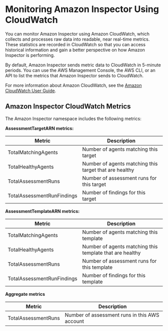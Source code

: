 # Monitoring Amazon Inspector Using CloudWatch<a name="using-cloudwatch"></a>

You can monitor Amazon Inspector using Amazon CloudWatch, which collects and processes raw data into readable, near real\-time metrics\. These statistics are recorded in CloudWatch so that you can access historical information and gain a better perspective on how Amazon Inspector is performing\. 

By default, Amazon Inspector sends metric data to CloudWatch in 5\-minute periods\. You can use the AWS Management Console, the AWS CLI, or an API to list the metrics that Amazon Inspector sends to CloudWatch\. 

For more information about Amazon CloudWatch, see the [Amazon CloudWatch User Guide](http://docs.aws.amazon.com/AmazonCloudWatch/latest/monitoring/WhatIsCloudWatch.html)\.

## Amazon Inspector CloudWatch Metrics<a name="inspector_metrics"></a>

The Amazon Inspector namespace includes the following metrics:

**AssessmentTargetARN metrics:**


| Metric | Description | 
| --- | --- | 
|  TotalMatchingAgents  |  Number of agents matching this target  | 
|  TotalHealthyAgents  |  Number of agents matching this target that are healthy  | 
|  TotalAssessmentRuns  |  Number of assessment runs for this target  | 
|  TotalAssessmentRunFindings  |  Number of findings for this target  | 

**AssessmentTemplateARN metrics:**


| Metric | Description | 
| --- | --- | 
|  TotalMatchingAgents  |  Number of agents matching this template  | 
|  TotalHealthyAgents  |  Number of agents matching this template that are healthy  | 
|  TotalAssessmentRuns  |  Number of assessment runs for this template  | 
|  TotalAssessmentRunFindings  |  Number of findings for this template  | 

**Aggregate metrics**


| Metric | Description | 
| --- | --- | 
|  TotalAssessmentRuns   |  Number of assessment runs in this AWS account  | 